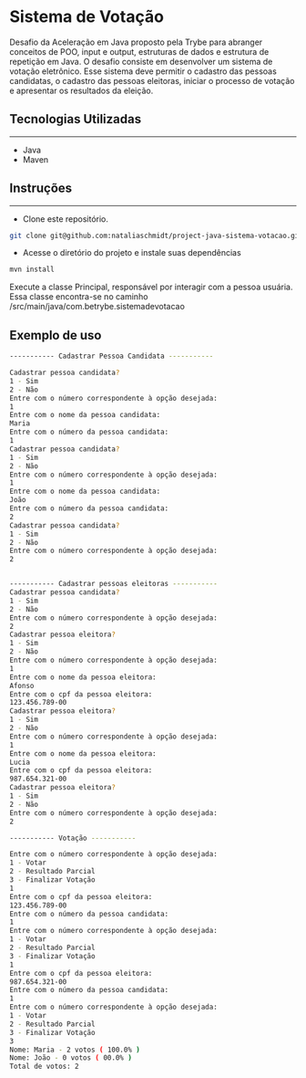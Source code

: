 # Sistema de Votação

Desafio da Aceleração em Java proposto pela Trybe para abranger conceitos de POO, input e output, estruturas de dados e estrutura de repetição em Java.
O desafio consiste em desenvolver um sistema de votação eletrônico. Esse sistema deve permitir o cadastro das pessoas candidatas, o cadastro das pessoas eleitoras, iniciar o processo de votação e apresentar os resultados da eleição.

## Tecnologias Utilizadas
<hr>

- Java
- Maven

## Instruções
<hr>

- Clone este repositório.

```bash
git clone git@github.com:nataliaschmidt/project-java-sistema-votacao.git
```
- Acesse o diretório do projeto e instale suas dependências
```bash
mvn install
```

Execute a classe Principal, responsável por interagir com a pessoa usuária. Essa classe encontra-se no caminho /src/main/java/com.betrybe.sistemadevotacao

## Exemplo de uso

```bash
----------- Cadastrar Pessoa Candidata -----------

Cadastrar pessoa candidata?
1 - Sim
2 - Não
Entre com o número correspondente à opção desejada:
1
Entre com o nome da pessoa candidata:
Maria
Entre com o número da pessoa candidata:
1
Cadastrar pessoa candidata?
1 - Sim
2 - Não
Entre com o número correspondente à opção desejada:
1
Entre com o nome da pessoa candidata:
João
Entre com o número da pessoa candidata:
2
Cadastrar pessoa candidata?
1 - Sim
2 - Não
Entre com o número correspondente à opção desejada:
2


----------- Cadastrar pessoas eleitoras -----------
Cadastrar pessoa candidata?
1 - Sim
2 - Não
Entre com o número correspondente à opção desejada:
2
Cadastrar pessoa eleitora?
1 - Sim
2 - Não
Entre com o número correspondente à opção desejada:
1
Entre com o nome da pessoa eleitora:
Afonso
Entre com o cpf da pessoa eleitora:
123.456.789-00
Cadastrar pessoa eleitora?
1 - Sim
2 - Não
Entre com o número correspondente à opção desejada:
1
Entre com o nome da pessoa eleitora:
Lucia
Entre com o cpf da pessoa eleitora:
987.654.321-00
Cadastrar pessoa eleitora?
1 - Sim
2 - Não
Entre com o número correspondente à opção desejada:
2

----------- Votação -----------

Entre com o número correspondente à opção desejada:
1 - Votar
2 - Resultado Parcial
3 - Finalizar Votação
1
Entre com o cpf da pessoa eleitora:
123.456.789-00
Entre com o número da pessoa candidata:
1
Entre com o número correspondente à opção desejada:
1 - Votar
2 - Resultado Parcial
3 - Finalizar Votação
1
Entre com o cpf da pessoa eleitora:
987.654.321-00
Entre com o número da pessoa candidata:
1
Entre com o número correspondente à opção desejada:
1 - Votar
2 - Resultado Parcial
3 - Finalizar Votação
3
Nome: Maria - 2 votos ( 100.0% )
Nome: João - 0 votos ( 00.0% )
Total de votos: 2
```